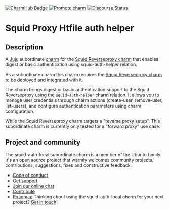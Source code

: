 [![CharmHub Badge](TODO)](TODO)
[![Promote charm](https://github.com/canonical/digest-squid-auth-helper/actions/workflows/promote_charm.yaml/badge.svg)](https://github.com/canonical/digest-squid-auth-helper/actions/workflows/promote_charm.yaml)
[![Discourse Status](https://img.shields.io/discourse/status?server=https%3A%2F%2Fdiscourse.charmhub.io&style=flat&label=CharmHub%20Discourse)](https://discourse.charmhub.io)

# Squid Proxy Htfile auth helper

## Description

A [Juju](https://juju.is/) subordinate [charm](https://juju.is/docs/olm/charmed-operators) for
the [Squid Reverseproxy charm](https://charmhub.io/squid-reverseproxy) that enables
digest or basic authentication using squid-auth-helper relation.

As a subordinate charm this charm requires the [Squid Reverseproxy charm](https://charmhub.io/squid-reverseproxy)
to be deployed and integrated with it.

The charm brings digest or basic authentication support to the Squid Reverseproxy using the `squid-auth-helper` charm relation.
It allows you to manage user credentials through charm actions (create-user, remove-user, list-users), and configure authentication
parameters using charm configuration.

While the Squid Reverseproxy charm targets a "reverse proxy setup".
This subordinate charm is currently only tested for a "forward proxy" use case.

## Project and community

The squid-auth-local subordinate charm is a member of the Ubuntu family. It's an
open source project that warmly welcomes community projects, contributions,
suggestions, fixes and constructive feedback.
* [Code of conduct](https://ubuntu.com/community/code-of-conduct)
* [Get support](https://discourse.charmhub.io/)
* [Join our online chat](https://chat.charmhub.io/squid-auth-local/channels/charm-dev)
* [Contribute](https://charmhub.io/squid-auth-local/docs/contributing)
* [Roadmap](https://charmhub.io/squid-auth-local/docs/roadmap)
Thinking about using the squid-auth-local charm for your next project? [Get in touch](https://matrix.to/#/#charmhub-charmdev:ubuntu.com)!
